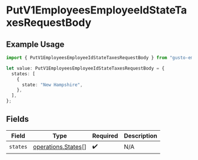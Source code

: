 # PutV1EmployeesEmployeeIdStateTaxesRequestBody

## Example Usage

```typescript
import { PutV1EmployeesEmployeeIdStateTaxesRequestBody } from "gusto-embedded/models/operations";

let value: PutV1EmployeesEmployeeIdStateTaxesRequestBody = {
  states: [
    {
      state: "New Hampshire",
    },
  ],
};
```

## Fields

| Field                                                    | Type                                                     | Required                                                 | Description                                              |
| -------------------------------------------------------- | -------------------------------------------------------- | -------------------------------------------------------- | -------------------------------------------------------- |
| `states`                                                 | [operations.States](../../models/operations/states.md)[] | :heavy_check_mark:                                       | N/A                                                      |